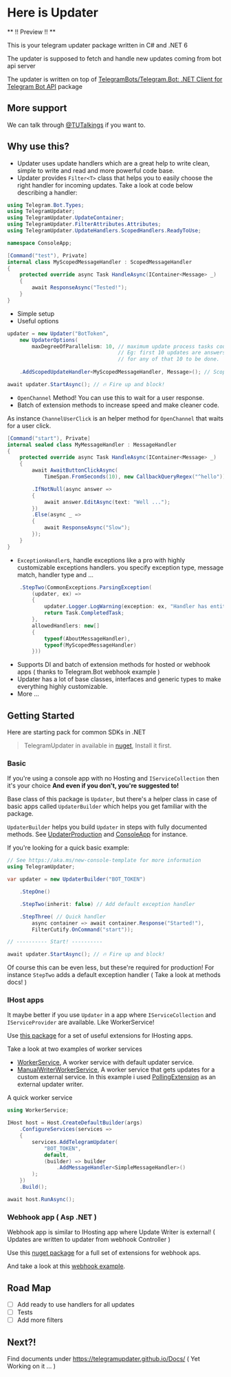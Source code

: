 # Here is **Updater**

** !! Preview !! **

This is your telegram updater package written in C# and .NET 6

The updater is supposed to fetch and handle new updates coming from bot api server

The updater is written on top of 
[TelegramBots/Telegram.Bot: .NET Client for Telegram Bot API](https://github.com/TelegramBots/Telegram.Bot) package

## More support

We can talk through [@TUTalkings](https://t.me/TUTalkings) if you want to.

## Why use this?

- Updater uses update handlers which are a great help to write clean, simple to write and read and more powerful code base.
- Updater provides `Filter<T>` class that helps you to easily choose the right handler for incoming updates.
Take a look at code below describing a handler:

```csharp
using Telegram.Bot.Types;
using TelegramUpdater;
using TelegramUpdater.UpdateContainer;
using TelegramUpdater.FilterAttributes.Attributes;
using TelegramUpdater.UpdateHandlers.ScopedHandlers.ReadyToUse;

namespace ConsoleApp;

[Command("test"), Private]
internal class MyScopedMessageHandler : ScopedMessageHandler
{
    protected override async Task HandleAsync(IContainer<Message> _)
    {
        await ResponseAsync("Tested!");
    }
}
```

- Simple setup
- Useful options
```cs
updater = new Updater("BotToken",
    new UpdaterOptions(
        maxDegreeOfParallelism: 10, // maximum update process tasks count at the same time
                                    // Eg: first 10 updates are answers quickly, but others should wait
                                    // for any of that 10 to be done.
                                    
    .AddScopedUpdateHandler<MyScopedMessageHandler, Message>(); // Scoped handler;

await updater.StartAsync(); // 🔥 Fire up and block!
```

- `OpenChannel` Method! You can use this to wait for a user response.
- Batch of extension methods to increase speed and make cleaner code.

As instance `ChannelUserClick` is an helper method for `OpenChannel` that waits for a user click.

```cs
[Command("start"), Private]
internal sealed class MyMessageHandler : MessageHandler
{
    protected override async Task HandleAsync(IContainer<Message> _)
    {
        await AwaitButtonClickAsync(
            TimeSpan.FromSeconds(10), new CallbackQueryRegex("^hello"))

        .IfNotNull(async answer =>
        {
            await answer.EditAsync(text: "Well ...");
        })
        .Else(async _ =>
        {
            await ResponseAsync("Slow");
        });
    }
}
```

- `ExceptionHandler`s, handle exceptions like a pro with highly customizable exceptions handlers. you specify exception type, message match, handler type and ...

```cs
    .StepTwo(CommonExceptions.ParsingException(
        (updater, ex) =>
        {
            updater.Logger.LogWarning(exception: ex, "Handler has entity parsing error!");
            return Task.CompletedTask;
        },
        allowedHandlers: new[]
        {
            typeof(AboutMessageHandler),
            typeof(MyScopedMessageHandler)
        }))
```

- Supports DI and batch of extension methods for hosted or webhook apps ( thanks to Telegram.Bot webhook example )
- Updater has a lot of base classes, interfaces and generic types to make everything highly customizable.
- More ...

## Getting Started

Here are starting pack for common SDKs in .NET

> TelegramUpdater in available in [nuget](https://www.nuget.org/packages/TelegramUpdater/), Install it first.

### Basic

If you're using a console app with no Hosting and `IServiceCollection` then it's your choice
**And even if you don't, you're suggested to!**

Base class of this package is `Updater`, but there's a helper class in case of basic apps called `UpdaterBuilder` which helps you
get familiar with the package.

`UpdaterBuilder` helps you build `Updater` in steps with fully documented methods.
See [UpdaterProduction](https://github.com/TelegramUpdater/TelegramUpdater/tree/master/Examples/UpdaterProduction) and
[ConsoleApp](https://github.com/TelegramUpdater/TelegramUpdater/tree/master/Examples/ConsoleApp) for instance.

If you're looking for a quick basic example:

```csharp
// See https://aka.ms/new-console-template for more information
using TelegramUpdater;

var updater = new UpdaterBuilder("BOT_TOKEN")

    .StepOne()

    .StepTwo(inherit: false) // Add default exception handler

    .StepThree( // Quick handler
        async container => await container.Response("Started!"),
        FilterCutify.OnCommand("start"));

// ---------- Start! ----------

await updater.StartAsync(); // 🔥 Fire up and block!
```

Of course this can be even less, but these're required for production! For instance `StepTwo` adds a default exception handler ( Take a look at methods docs! )

### IHost apps

It maybe better if you use `Updater` in a app where `IServiceCollection` and `IServiceProvider` are available. Like WorkerService!

Use [this package](https://www.nuget.org/packages/TelegramUpdater.Hosting/1.0.1) for a set of useful extensions for IHosting apps.

Take a look at two examples of worker services

- [WorkerService](https://github.com/TelegramUpdater/TelegramUpdater/tree/master/Examples/WorkerService), A worker service with default updater service.
- [ManualWriterWorkerService](https://github.com/TelegramUpdater/TelegramUpdater/tree/master/Examples/ManualWriterWorker), A worker service that gets updates for a custom external service. In this example i used [PollingExtension](https://github.com/TelegramBots/Telegram.Bot.Extensions.Polling) as an external updater writer.

A quick worker service

```csharp
using WorkerService;

IHost host = Host.CreateDefaultBuilder(args)
    .ConfigureServices(services =>
    {
        services.AddTelegramUpdater(
            "BOT_TOKEN",
            default,
            (builder) => builder
                .AddMessageHandler<SimpleMessageHandler>()
        );
    })
    .Build();

await host.RunAsync();
```

### Webhook app ( Asp .NET )

Webhook app is similar to IHosting app where Update Writer is external! ( Updates are written to updater from webhook Controller )

Use this [nuget package](https://www.nuget.org/packages/TelegramUpdater.Asp/1.0.1) for a full set of extensions for webhook aps.

And take a look at this [webhook example](https://github.com/TelegramUpdater/TelegramUpdater/tree/master/Examples/WebhookApp).

## Road Map

- [ ] Add ready to use handlers for all updates
- [ ] Tests
- [ ] Add more filters

## Next?!

Find documents under https://telegramupdater.github.io/Docs/ ( Yet Working on it ... )
